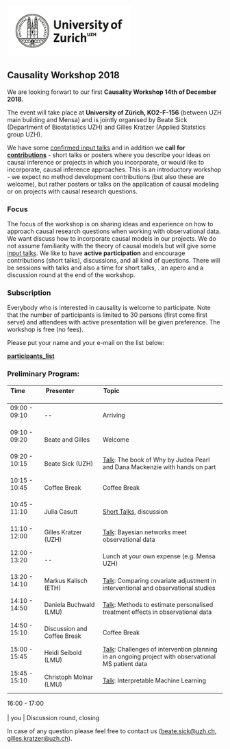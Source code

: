 
![](uzh_logo_e_pos_web_main_zone.jpg)

## Causality Workshop 2018 

We are looking forwart to our first **Causality Workshop 14th of December 2018.** 

The event will take place at **University of Zürich, KO2-F-156** (between UZH main building and Mensa)  and is jointly organised by Beate Sick (Department of Biostatistics UZH) and Gilles Kratzer (Applied Statstics group UZH).

We have some [confirmed input talks](talks.md) and in addition we
**call for <a href="https://docs.google.com/spreadsheets/d/152oGwHph-zKIKvuVZOR4Ws36xfrmyrhaU6WT8BvJNNM/edit?usp=sharing">contributions</a>** - short talks or posters where you describe your ideas on causal inference or projects in which you incorporate, or would like to incorporate, causal inference approaches. This is an introductory workshop - we expect no method development contributions (but also these are welcome), but rather posters or talks on the application of causal modeling or on projects with causal research questions.

### Focus

The focus of the workshop is on sharing ideas and experience on how to approach causal research questions when working with observational data. We want discuss how to incorporate causal models in our projects. We do not assume familiarity with the theory of causal models but will give some [input talks](talks.md). We like to have **active participation** and encourage contributions (short talks), discussions, and all kind of questions. There will be sessions with talks and also a time for short talks, . 
an apero and a discussion round at the end of the workshop. 

### Subscription
Everybody who is interested in causality is welcome to participate. Note that the number of participants is limited to 30 persons (first come first serve) and attendees with active presentation will be given preference.  The workshop is free (no fees). 

Please put your  name and your e-mail on the list below:

  <a href="https://docs.google.com/spreadsheets/d/152oGwHph-zKIKvuVZOR4Ws36xfrmyrhaU6WT8BvJNNM/edit?usp=sharing">**participants_list**</a>

### Preliminary Program: 

Time &nbsp; &nbsp; &nbsp; &nbsp; &nbsp; &nbsp; &nbsp; &nbsp; &nbsp; &nbsp; &nbsp; | Presenter &nbsp; &nbsp; &nbsp; &nbsp; &nbsp;&nbsp; &nbsp; &nbsp; &nbsp; &nbsp; &nbsp; &nbsp; &nbsp; &nbsp; &nbsp; &nbsp;&nbsp; &nbsp; &nbsp; &nbsp; &nbsp; &nbsp; | Topic &nbsp; &nbsp; &nbsp; &nbsp; &nbsp; &nbsp; &nbsp; &nbsp; &nbsp; &nbsp; &nbsp;&nbsp; &nbsp; &nbsp; &nbsp; &nbsp; &nbsp; &nbsp; &nbsp; &nbsp; &nbsp; &nbsp;&nbsp; &nbsp; &nbsp; &nbsp; &nbsp; &nbsp; &nbsp; &nbsp; &nbsp; &nbsp; &nbsp; &nbsp; &nbsp; &nbsp; &nbsp; &nbsp; &nbsp; &nbsp; &nbsp; &nbsp; &nbsp; &nbsp; &nbsp; &nbsp;
---|---|---
09:00 - 09:10 <br><br/> | --        | Arriving
09:10 - 09:20 <br><br/> | Beate and Gilles | Welcome 
09:20 - 10:15 <br><br/> | Beate Sick (UZH) | [Talk](talks.md): The book of Why by Judea Pearl and Dana Mackenzie with hands on part
10:15 - 10:45 <br><br/> | Coffee Break | Coffee Break
10:45 - 11:10 <br><br/> | Julia Casutt | [Short Talks](short-talks.md), discussion
11:10 - 12:00 <br><br/> | Gilles Kratzer (UZH) | [Talk](talks.md): Bayesian networks meet observational data 
12:00 - 13:20 <br><br/> | -- | Lunch at your own expense (e.g. Mensa UZH)
13:20 - 14:10 <br><br/> | Markus Kalisch (ETH) | [Talk](talks.md): Comparing covariate adjustment in interventional and observational studies
14:10 - 14:50 <br><br/>  |  Daniela Buchwald (LMU) | [Talk](talks.md): Methods to estimate personalised treatment effects in observational data
14:50 - 15:10 <br><br/> | Discussion and Coffee Break | Coffee Break
15:00 - 15:45 <br><br/>  | Heidi Seibold (LMU) | [Talk](talks.md): Challenges of intervention planning in an ongoing project with observational MS patient data
15:45 - 15:10 <br><br/>  |  Christoph Molnar (LMU) | [Talk](talks.md): Interpretable Machine Learning

16:00 - 17:00 <br><br/> | you | Discussion round, closing



In case of any question please feel free to contact us (beate.sick@uzh.ch, gilles.kratzer@uzh.ch).
